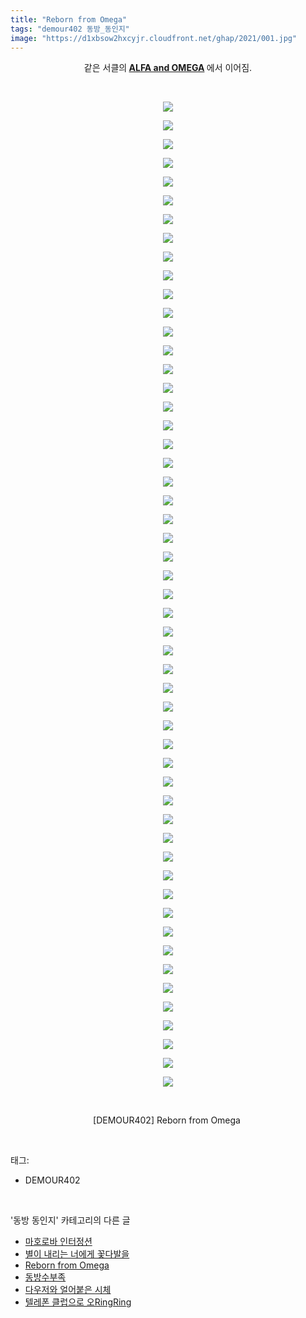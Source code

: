 ```yaml
---
title: "Reborn from Omega"
tags: "demour402 동방_동인지"
image: "https://d1xbsow2hxcyjr.cloudfront.net/ghap/2021/001.jpg"
---
```

<div class="article">
<p style="text-align: center; clear: none; float: none;">같은 서클의<b> <a class="tx-link" href="http://ghaptouhou.tistory.com/1524" target="_blank">ALFA and OMEGA</a> </b>에서 이어짐.</p>
<p style="text-align: center; clear: none; float: none;"><br/></p>
<p style="text-align: center; clear: none; float: none;"><img src="{{ site.imgserver10 }}/ghap/2021/001.jpg"/></p>
<p style="text-align: center; clear: none; float: none;"><img src="{{ site.imgserver10 }}/ghap/2021/002.jpg"/></p>
<p style="text-align: center; clear: none; float: none;"><img src="{{ site.imgserver10 }}/ghap/2021/003.jpg"/></p>
<p style="text-align: center; clear: none; float: none;"><img src="{{ site.imgserver10 }}/ghap/2021/004.jpg"/></p>
<p style="text-align: center; clear: none; float: none;"><img src="{{ site.imgserver10 }}/ghap/2021/005.jpg"/></p>
<p style="text-align: center; clear: none; float: none;"><img src="{{ site.imgserver10 }}/ghap/2021/006.jpg"/></p>
<p style="text-align: center; clear: none; float: none;"><img src="{{ site.imgserver10 }}/ghap/2021/007.jpg"/></p>
<p style="text-align: center; clear: none; float: none;"><img src="{{ site.imgserver10 }}/ghap/2021/008.jpg"/></p>
<p style="text-align: center; clear: none; float: none;"><img src="{{ site.imgserver10 }}/ghap/2021/009.jpg"/></p>
<p style="text-align: center; clear: none; float: none;"><img src="{{ site.imgserver10 }}/ghap/2021/010.jpg"/></p>
<p style="text-align: center; clear: none; float: none;"><img src="{{ site.imgserver10 }}/ghap/2021/011.jpg"/></p>
<p style="text-align: center; clear: none; float: none;"><img src="{{ site.imgserver10 }}/ghap/2021/012.jpg"/></p>
<p style="text-align: center; clear: none; float: none;"><img src="{{ site.imgserver10 }}/ghap/2021/013.jpg"/></p>
<p style="text-align: center; clear: none; float: none;"><img src="{{ site.imgserver10 }}/ghap/2021/014.jpg"/></p>
<p style="text-align: center; clear: none; float: none;"><img src="{{ site.imgserver10 }}/ghap/2021/015.jpg"/></p>
<p style="text-align: center; clear: none; float: none;"><img src="{{ site.imgserver10 }}/ghap/2021/016.jpg"/></p>
<p style="text-align: center; clear: none; float: none;"><img src="{{ site.imgserver10 }}/ghap/2021/017.jpg"/></p>
<p style="text-align: center; clear: none; float: none;"><img src="{{ site.imgserver10 }}/ghap/2021/018.jpg"/></p>
<p style="text-align: center; clear: none; float: none;"><img src="{{ site.imgserver10 }}/ghap/2021/019.jpg"/></p>
<p style="text-align: center; clear: none; float: none;"><img src="{{ site.imgserver10 }}/ghap/2021/020.jpg"/></p>
<p style="text-align: center; clear: none; float: none;"><img src="{{ site.imgserver10 }}/ghap/2021/021.jpg"/></p>
<p style="text-align: center; clear: none; float: none;"><img src="{{ site.imgserver10 }}/ghap/2021/022.jpg"/></p>
<p style="text-align: center; clear: none; float: none;"><img src="{{ site.imgserver10 }}/ghap/2021/023.jpg"/></p>
<p style="text-align: center; clear: none; float: none;"><img src="{{ site.imgserver10 }}/ghap/2021/024.jpg"/></p>
<p style="text-align: center; clear: none; float: none;"><img src="{{ site.imgserver10 }}/ghap/2021/025.jpg"/></p>
<p style="text-align: center; clear: none; float: none;"><img src="{{ site.imgserver10 }}/ghap/2021/026.jpg"/></p>
<p style="text-align: center; clear: none; float: none;"><img src="{{ site.imgserver10 }}/ghap/2021/027.jpg"/></p>
<p style="text-align: center; clear: none; float: none;"><img src="{{ site.imgserver10 }}/ghap/2021/028.jpg"/></p>
<p style="text-align: center; clear: none; float: none;"><img src="{{ site.imgserver10 }}/ghap/2021/029.jpg"/></p>
<p style="text-align: center; clear: none; float: none;"><img src="{{ site.imgserver10 }}/ghap/2021/030.jpg"/></p>
<p style="text-align: center; clear: none; float: none;"><img src="{{ site.imgserver10 }}/ghap/2021/031.jpg"/></p>
<p style="text-align: center; clear: none; float: none;"><img src="{{ site.imgserver10 }}/ghap/2021/032.jpg"/></p>
<p style="text-align: center; clear: none; float: none;"><img src="{{ site.imgserver10 }}/ghap/2021/033.jpg"/></p>
<p style="text-align: center; clear: none; float: none;"><img src="{{ site.imgserver10 }}/ghap/2021/034.jpg"/></p>
<p style="text-align: center; clear: none; float: none;"><img src="{{ site.imgserver10 }}/ghap/2021/035.jpg"/></p>
<p style="text-align: center; clear: none; float: none;"><img src="{{ site.imgserver10 }}/ghap/2021/036.jpg"/></p>
<p style="text-align: center; clear: none; float: none;"><img src="{{ site.imgserver10 }}/ghap/2021/037.jpg"/></p>
<p style="text-align: center; clear: none; float: none;"><img src="{{ site.imgserver10 }}/ghap/2021/038.jpg"/></p>
<p style="text-align: center; clear: none; float: none;"><img src="{{ site.imgserver10 }}/ghap/2021/039.jpg"/></p>
<p style="text-align: center; clear: none; float: none;"><img src="{{ site.imgserver10 }}/ghap/2021/040.jpg"/></p>
<p style="text-align: center; clear: none; float: none;"><img src="{{ site.imgserver10 }}/ghap/2021/041.jpg"/></p>
<p style="text-align: center; clear: none; float: none;"><img src="{{ site.imgserver10 }}/ghap/2021/042.jpg"/></p>
<p style="text-align: center; clear: none; float: none;"><img src="{{ site.imgserver10 }}/ghap/2021/043.jpg"/></p>
<p style="text-align: center; clear: none; float: none;"><img src="{{ site.imgserver10 }}/ghap/2021/044.jpg"/></p>
<p style="text-align: center; clear: none; float: none;"><img src="{{ site.imgserver10 }}/ghap/2021/045.jpg"/></p>
<p style="text-align: center; clear: none; float: none;"><img src="{{ site.imgserver10 }}/ghap/2021/046.jpg"/></p>
<p style="text-align: center; clear: none; float: none;"><img src="{{ site.imgserver10 }}/ghap/2021/047.jpg"/></p>
<p style="text-align: center; clear: none; float: none;"><img src="{{ site.imgserver10 }}/ghap/2021/048.jpg"/></p>
<p style="text-align: center; clear: none; float: none;"><img src="{{ site.imgserver10 }}/ghap/2021/049.jpg"/></p>
<p style="text-align: center; clear: none; float: none;"><img src="{{ site.imgserver10 }}/ghap/2021/050.jpg"/></p>
<p style="text-align: center; clear: none; float: none;"><img src="{{ site.imgserver10 }}/ghap/2021/051.jpg"/></p>
<p style="text-align: center; clear: none; float: none;"><img src="{{ site.imgserver10 }}/ghap/2021/052.jpg"/></p>
<p style="text-align: center; clear: none; float: none;"><img src="{{ site.imgserver10 }}/ghap/2021/053.jpg"/></p>
<p style="text-align: center; clear: none; float: none;"><br/></p>
<p style="text-align: center; clear: none; float: none;">[DEMOUR402] Reborn from Omega </p>
<p style="text-align: center; clear: none; float: none;"></p>
</div><br/>
<div class="tagTrail">
<p>태그: </p>
<ul>
<li>DEMOUR402</li>
</ul>
</div><br/>
<div class="another">
<p>'동방 동인지' 카테고리의 다른 글</p>
<ul>
<li><a href="/ghap_2025">마호로바 인터정션</a></li>
<li><a href="/ghap_2022">별이 내리는 너에게 꽃다발을</a></li>
<li><a href="/ghap_2021">Reborn from Omega</a></li>
<li><a href="/ghap_2020">동방수부족</a></li>
<li><a href="/ghap_2019">다우저와 얼어붙은 시체</a></li>
<li><a href="/ghap_2018">텔레폰 클럽으로 오RingRing</a></li>
</ul>
</div><br/>
<div class="cb_module cb_fluid">
<div class="cb_wrt cb_profile">
</div><!-- commentList close -->
</div><br/>
